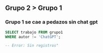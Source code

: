 ## Grupo 2 > Grupo 1
### Grupo 1 se cae a pedazos sin chat gpt
````sql
SELECT trabajo FROM grupo1
WHERE autor != 'ChatGPT';

-- Error: Sin registros"
````
